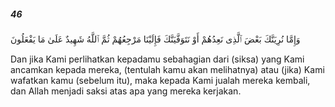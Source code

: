 ##### 46

<span class="ayah">وَإِمَّا نُرِيَنَّكَ بَعْضَ ٱلَّذِى نَعِدُهُمْ أَوْ نَتَوَفَّيَنَّكَ فَإِلَيْنَا مَرْجِعُهُمْ ثُمَّ ٱللَّهُ شَهِيدٌ عَلَىٰ مَا يَفْعَلُونَ</span>

<span class="ayah_translation">Dan jika Kami perlihatkan kepadamu sebahagian dari (siksa) yang Kami ancamkan kepada mereka, (tentulah kamu akan melihatnya) atau (jika) Kami wafatkan kamu (sebelum itu), maka kepada Kami jualah mereka kembali, dan Allah menjadi saksi atas apa yang mereka kerjakan.</span>
